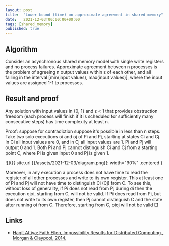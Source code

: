 ```yaml
---
layout: post
title:  "Lower bound (time) on approximate agreement in shared memory"
date:   2021-12-03T00:00:00+00:00
tags: [shared_memory]
published: true
---
```


## Algorithm

Consider an asynchronous shared memory model with single write registers and no process failures. Approximate agreement between n processes is the problem of agreeing n output values within ε of each other, and all falling in the interval [min(input values), max(input values)], where the input values are assigned 1-1 to processes.

## Result and proof

Any solution with input values in {0, 1} and ε < 1 that provides obstruction freedom (each process will finish if it is scheduled for sufficiently many consecutive steps) has time complexity at least n.

Proof: suppose for contradiction suppose it's possible in less than n steps. Take two solo executions σi and σj of Pi and Pj, starting at states Ci and Cj. In Ci all input values are 0, and in Cj all input values are 1. Pi and Pj will output 0 and 1. Both Pi and Pj cannot distinguish Ci and Cj from a starting point C, where Pi is given input 0 and Pj is given 1.

![]({{ site.url }}/assets/2021-12-03/diagram.png){: width="90%" .centered }

Moreover, in any execution a process does not have time to read the register of all other processes and write to its own register. This at least one of Pi and Pj will not have time to distinguish Ci (Cj) from C. To see this, without loss of generality, if Pi does not read from Pj during σi then the execution σjσi, starting from C, will not be valid. If Pi does read from Pj, but does not write to its own register, then Pj cannot distinguish C and the state after running σi from C. Therefore, starting from C, σiσj will not be valid □

## Links

- [Hagit Attiya; Faith Ellen, Impossibility Results for Distributed Computing , Morgan & Claypool, 2014.](https://ieeexplore.ieee.org/document/6855592/)
